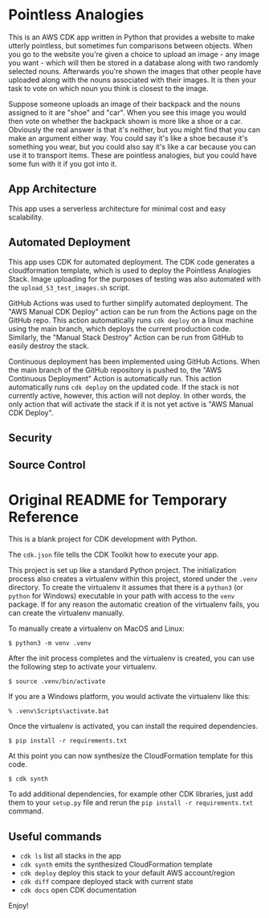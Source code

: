 
# Pointless Analogies

This is an AWS CDK app written in Python that provides a website to make utterly pointless, but sometimes fun comparisons between objects. When you go to the website you're given a choice to upload an image - any image you want - which will then be stored in a database along with two randomly selected nouns. Afterwards you're shown the images that other people have uploaded along with the nouns associated with their images. It is then your task to vote on which noun you think is closest to the image.

Suppose someone uploads an image of their backpack and the nouns assigned to it are "shoe" and "car". When you see this image you would then vote on whether the backpack shown is more like a shoe or a car. Obviously the real answer is that it's neither, but you might find that you can make an argument either way. You could say it's like a shoe because it's something you wear, but you could also say it's like a car because you can use it to transport items. These are pointless analogies, but you could have some fun with it if you got into it.

## App Architecture

This app uses a serverless architecture for minimal cost and easy scalability.

## Automated Deployment

This app uses CDK for automated deployment. The CDK code generates a cloudformation template, which is used to deploy the Pointless Analogies Stack. Image uploading for the purposes of testing was also automated with the `upload_S3_test_images.sh` script. 

GitHub Actions was used to further simplify automated deployment. The "AWS Manual CDK Deploy" action can be run from the Actions page on the GitHub repo. This action automatically runs `cdk deploy` on a linux machine using the main branch, which deploys the current production code. Similarly, the "Manual Stack Destroy" Action can be run from GitHub to easily destroy the stack. 

Continuous deployment has been implemented using GitHub Actions. When the main branch of the GitHub repository is pushed to, the "AWS Continuous Deployment" Action is automatically run. This action automatically runs `cdk deploy` on the updated code. If the stack is not currently active, however, this action will not deploy. In other words, the only action that will activate the stack if it is not yet active is "AWS Manual CDK Deploy". 

## Security

## Source Control

# Original README for Temporary Reference

This is a blank project for CDK development with Python.

The `cdk.json` file tells the CDK Toolkit how to execute your app.

This project is set up like a standard Python project.  The initialization
process also creates a virtualenv within this project, stored under the `.venv`
directory.  To create the virtualenv it assumes that there is a `python3`
(or `python` for Windows) executable in your path with access to the `venv`
package. If for any reason the automatic creation of the virtualenv fails,
you can create the virtualenv manually.

To manually create a virtualenv on MacOS and Linux:

```
$ python3 -m venv .venv
```

After the init process completes and the virtualenv is created, you can use the following
step to activate your virtualenv.

```
$ source .venv/bin/activate
```

If you are a Windows platform, you would activate the virtualenv like this:

```
% .venv\Scripts\activate.bat
```

Once the virtualenv is activated, you can install the required dependencies.

```
$ pip install -r requirements.txt
```

At this point you can now synthesize the CloudFormation template for this code.

```
$ cdk synth
```

To add additional dependencies, for example other CDK libraries, just add
them to your `setup.py` file and rerun the `pip install -r requirements.txt`
command.

## Useful commands

 * `cdk ls`          list all stacks in the app
 * `cdk synth`       emits the synthesized CloudFormation template
 * `cdk deploy`      deploy this stack to your default AWS account/region
 * `cdk diff`        compare deployed stack with current state
 * `cdk docs`        open CDK documentation

Enjoy!
